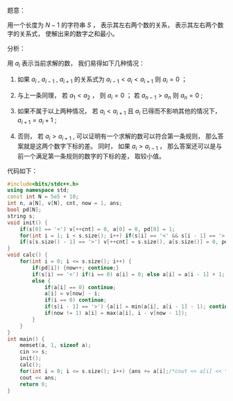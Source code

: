 题意：

用一个长度为 $N - 1$ 的字符串 $S$ ， 表示其左右两个数的关系， 表示其左右两个数字的关系式， 使解出来的数字之和最小。

分析：

用 $a_i$ 表示当前求解的数， 我们易得如下几种情况：

1. 如果 $a_i$ , $a_{i - 1}$ , $a_{i + 1}$ 的关系式为 $a_{i - 1} < a_i < a_{i + 1}$ 则 $a_i = 0$ ；

2. 与上一条同理， 若 $a_1 <a_2$ ， 则 $a_i = 0$ ； 若 $a_{n - 1} > a_n$ 则 $a_n = 0$ ;

3. 如果不属于以上两种情况， 若 $a_i < a_{i + 1}$ 且 $a_i$ 已得而不影响其他的情况下， $a_{i + 1} = a_i + 1$ ;

4. 否则， 若 $a_i > a_{i + 1}$ , 可以证明有一个求解的数可以符合第一条规则， 那么答案就是这两个数字下标的差。 同时， 如果 $a_i > a_{i - 1}$ ， 那么答案还可以是与前一个满足第一条规则的数字的下标的差， 取较小值。

代码如下：

```cpp
#include<bits/stdc++.h>
using namespace std; 
const int N = 5e5 + 10;
int n, a[N], v[N], cnt, now = 1, ans; 
bool pd[N];
string s;
void init() {
	if(s[0] == '<') v[++cnt] = 0, a[0] = 0, pd[0] = 1;
	for(int i = 1; i < s.size(); i++) if(s[i] == '<' && s[i - 1] == '>') a[i] = 0, v[++cnt] = i, pd[i] = 1;
	if(s[s.size() - 1] == '>') v[++cnt] = s.size(), a[s.size()] = 0, pd[s.size()] = 1;
}
void calc() {
	for(int i = 0; i <= s.size(); i++) {
		if(pd[i]) {now++; continue;}
		if(s[i] == '<') if(i == 0) a[i] = 0; else a[i] = a[i - 1] + 1;
		else {
			if(a[i] == 0) continue;
			a[i] = v[now] - i;
			if(i == 0) continue;
			if(s[i - 1] == '>') {a[i] = min(a[i], a[i - 1] - 1); continue;}
			if(now != 1) a[i] = max(a[i], i - v[now - 1]);
		}
	}
}
int main() {
	memset(a, 1, sizeof a);
	cin >> s;
	init();
	calc();
	for(int i = 0; i <= s.size(); i++) {ans += a[i];/*cout << a[i] << " ";*/}
	cout << ans;
	return 0;
}
```
